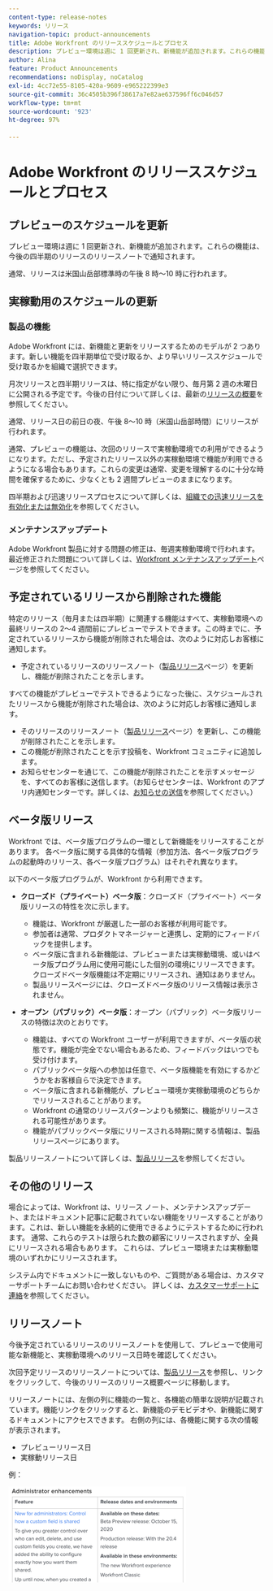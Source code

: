 ```yaml
---
content-type: release-notes
keywords: リリース
navigation-topic: product-announcements
title: Adobe Workfront のリリーススケジュールとプロセス
description: プレビュー環境は週に 1 回更新され、新機能が追加されます。これらの機能は、今後の四半期のリリースのリリースノートで通知されます。
author: Alina
feature: Product Announcements
recommendations: noDisplay, noCatalog
exl-id: 4cc72e55-8105-420a-9609-e965222399e3
source-git-commit: 36c4505b396f38617a7e82ae637596ff6c046d57
workflow-type: tm+mt
source-wordcount: '923'
ht-degree: 97%

---
```


# Adobe Workfront のリリーススケジュールとプロセス

## プレビューのスケジュールを更新

プレビュー環境は週に 1 回更新され、新機能が追加されます。これらの機能は、今後の四半期のリリースのリリースノートで通知されます。

通常、リリースは米国山岳部標準時の午後 8 時～10 時に行われます。

## 実稼動用のスケジュールの更新

### 製品の機能


Adobe Workfront には、新機能と更新をリリースするためのモデルが 2 つあります。新しい機能を四半期単位で受け取るか、より早いリリーススケジュールで受け取るかを組織で選択できます。

月次リリースと四半期リリースは、特に指定がない限り、毎月第 2 週の木曜日に公開される予定です。今後の日付について詳しくは、最新の[リリースの概要](/help/quicksilver/product-announcements/product-releases/product-releases.md)を参照してください。

通常、リリース日の前日の夜、午後 8～10 時（米国山岳部時間）にリリースが行われます。

通常、プレビューの機能は、次回のリリースで実稼動環境での利用ができるようになります。ただし、予定されたリリース以外の実稼動環境で機能が利用できるようになる場合もあります。これらの変更は通常、変更を理解するのに十分な時間を確保するために、少なくとも 2 週間プレビューのままになります。

四半期および迅速リリースプロセスについて詳しくは、[組織での迅速リリースを有効化または無効化](/help/quicksilver/administration-and-setup/set-up-workfront/configure-system-defaults/enable-fast-release-process.md)を参照してください。

### メンテナンスアップデート

Adobe Workfront 製品に対する問題の修正は、毎週実稼動環境で行われます。最近修正された問題について詳しくは、[Workfront メンテナンスアップデート](https://experienceleague.adobe.com/docs/workfront-known-issues/releases/current-updates.html?lang=ja)ページを参照してください。

## 予定されているリリースから削除された機能

特定のリリース（毎月または四半期）に関連する機能はすべて、実稼動環境への最終リリースの 2～4 週間前にプレビューでテストできます。この時までに、予定されているリリースから機能が削除された場合は、次のように対応しお客様に通知します。

* 予定されているリリースのリリースノート（[製品リリース](../../product-announcements/product-releases/product-releases.md)ページ）を更新し、機能が削除されたことを示します。

すべての機能がプレビューでテストできるようになった後に、スケジュールされたリリースから機能が削除された場合は、次のように対応しお客様に通知します。

* そのリリースのリリースノート（[製品リリース](../../product-announcements/product-releases/product-releases.md)ページ）を更新し、この機能が削除されたことを示します。
* この機能が削除されたことを示す投稿を、Workfront コミュニティに追加します。
* お知らせセンターを通じて、この機能が削除されたことを示すメッセージを、すべてのお客様に送信します。（お知らせセンターは、Workfront のアプリ内通知センターです。詳しくは、[お知らせの送信](../../administration-and-setup/get-started-wf-administration/view-send-announcements.md)を参照してください。）

## ベータ版リリース

Workfront では、ベータ版プログラムの一環として新機能をリリースすることがあります。
各ベータ版に関する具体的な情報（参加方法、各ベータ版プログラムの起動時のリリース、各ベータ版プログラム）はそれぞれ異なります。

以下のベータ版プログラムが、Workfront から利用できます。

* **クローズド（プライベート）ベータ版**：クローズド（プライベート）ベータ版リリースの特性を次に示します。

   * 機能は、Workfront が厳選した一部のお客様が利用可能です。
   * 参加者は通常、プロダクトマネージャーと連携し、定期的にフィードバックを提供します。
   * ベータ版に含まれる新機能は、プレビューまたは実稼動環境、或いはベータ版プログラム用に使用可能にした個別の環境にリリースできます。クローズドベータ版機能は不定期にリリースされ、通知はありません。
   * 製品リリースページには、クローズドベータ版のリリース情報は表示されません。

* **オープン（パブリック）ベータ版**：オープン（パブリック）ベータ版リリースの特徴は次のとおりです。

   * 機能は、すべての Workfront ユーザーが利用できますが、ベータ版の状態です。機能が完全でない場合もあるため、フィードバックはいつでも受け付けます。
   * パブリックベータ版への参加は任意で、ベータ版機能を有効にするかどうかをお客様自らで決定できます。
   * ベータ版に含まれる新機能が、プレビュー環境か実稼動環境のどちらかでリリースされることがあります。
   * Workfront の通常のリリースパターンよりも頻繁に、機能がリリースされる可能性があります。
   * 機能がパブリックベータ版にリリースされる時期に関する情報は、製品リリースページにあります。

製品リリースノートについて詳しくは、[製品リリース](../../product-announcements/product-releases/product-releases.md)を参照してください。

## その他のリリース

場合によっては、Workfront は、リリース ノート、メンテナンスアップデート、またはドキュメント記事に記載されていない機能をリリースすることがあります。これは、新しい機能を永続的に使用できるようにテストするために行われます。 通常、これらのテストは限られた数の顧客にリリースされますが、全員にリリースされる場合もあります。 これらは、プレビュー環境または実稼動環境のいずれかにリリースされます。

システム内でドキュメントに一致しないものや、ご質問がある場合は、カスタマーサポートチームにお問い合わせください。 詳しくは、[カスタマーサポートに連絡](../../workfront-basics/tips-tricks-and-troubleshooting/contact-customer-support.md)を参照してください。

## リリースノート

今後予定されているリリースのリリースノートを使用して、プレビューで使用可能な新機能と、実稼動環境へのリリース日時を確認してください。

次回予定リリースのリリースノートについては、[製品リリース](../../product-announcements/product-releases/product-releases.md)を参照し、リンクをクリックして、今後のリリースのリリース概要ページに移動します。

リリースノートには、左側の列に機能の一覧と、各機能の簡単な説明が記載されています。機能リンクをクリックすると、新機能のデモビデオや、新機能に関するドキュメントにアクセスできます。 右側の列には、各機能に関する次の情報が表示されます。

* プレビューリリース日
* 実稼動リリース日

例：

![](assets/release-notes-350x189.png)
